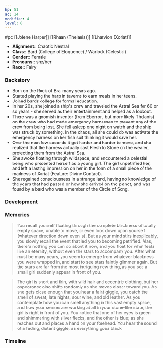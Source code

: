 ```yaml
---
hp: 51
ac: 14
modifier: 4
level: 8
---
```

#pc [[Jolene Harper]] [[Rhaan (Thelanis)]] [[Lharvion (Xoriat)]]

* **Alignment**:: Chaotic Neutral
* **Class**:: Bard (College of Eloquence) / Warlock (Celestial)
* **Gender**:: Female
* **Pronouns**:: she/her
* **Race**:: Fairy

### Backstory
 * Born on the Rock of Bral many years ago.
 * Started playing the harp in taverns to earn meals in her teens.
 * Joined bards college for formal education.
 * In her 20s, she joined a ship's crew and traveled the Astral Sea for 60 or so years - she served as their entertainment and helped as a lookout.
 * There was a gnomish inventor (from Eberron, but more likely Thelanis) on the crew who had made emergency harnesses to prevent any of the crew from being lost. She fell asleep one night on watch and the ship was struck by something. In the chaos, all she could do was activate the emergency harness on her fish suit thinking it would save her.
 * Over the next few seconds it got harder and harder to move, and she realized that the harness actually cast Flesh to Stone on the wearer, protecting them from the Astral Sea.
 * She awoke floating through wildspace, and encountered a celestial being who presented herself as a young girl. The girl unpetrified her, and left a lasting impression on her in the form of a small piece of the madness of Xoriat (Feature: Divine Contact).
 * She regained consciousness in a strange land, having no knowledge of the years that had passed or how she arrived on the planet, and was found by a bard who was a member of the Circle of Song.

### Development


### Memories

> You recall yourself floating through the complete blackness of totally empty space, unable to move, or even look down upon yourself (whatever direction down even is). But as your mind stirs inexplicably, you slowly recall the event that led you to becoming petrified. Alas, there's nothing you can do about it now, and you float for what feels like an eternity, without even the stars to accompany you. After what must be many years, you seem to emerge from whatever blackness you were wrapped in, and start to see stars faintly glimmer again. But the stars are far from the most intriguing new thing, as you see a small girl suddenly appear in front of you.

> The girl is short and thin, with wild hair and eccentric clothing, but her appearance also shifts randomly as she moves closer toward you. As she gets close enough that you hear a faint giggle, you catch the smell of sweat, late nights, sour wine, and old leather. As you contemplate how you can smell anything in this vast empty space, and how your senses are working at all in your stone-like state, the girl is right in front of you. You notice that one of her eyes is green and shimmering with silver flecks, and the other is blue; as she reaches out and places a hand on your forehead. You hear the sound of a fading, distant giggle, as everything goes black.

### Timeline

